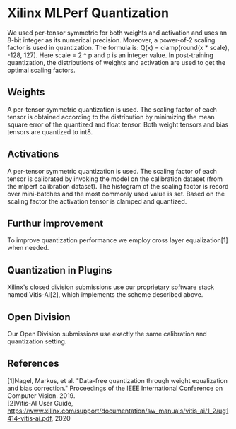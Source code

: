 # Xilinx MLPerf Quantization

We used per-tensor symmetric for both weights and activation and uses an 8-bit integer as its numerical precision.
Moreover, a power-of-2 scaling factor is used in quantization. 
The formula is: Q(x) = clamp(round(x * scale), -128, 127). Here scale = 2 ^ p and p is an integer value.
In post-training quantization, the distributions of weights and activation are used to get the optimal scaling factors.

## Weights

A per-tensor symmetric quantization is used. The scaling factor of each tensor is obtained according to the distribution by minimizing the mean square error of the quantized and float tensor.
Both weight tensors and bias tensors are quantized to int8.

## Activations

A per-tensor symmetric quantization is used. The scaling factor of each tensor is calibrated by invoking the model on the calibration dataset (from the mlperf calibration dataset). The histogram of the scaling factor is record over mini-batches and the most commonly used value is set.
Based on the scaling factor the activation tensor is clamped and quantized.  

## Furthur improvement

To improve quantization performance we employ cross layer equalization[1] when needed.

## Quantization in Plugins

Xilinx's closed division submissions use our proprietary software stack named Vitis-AI[2], which implements the scheme described above. 

## Open Division

Our Open Division submissions use exactly the same calibration and quantization setting. 

## References
[1]Nagel, Markus, et al. "Data-free quantization through weight equalization and bias correction." Proceedings of the IEEE International Conference on Computer Vision. 2019.<br />
[2]Vitis-AI User Guide, https://www.xilinx.com/support/documentation/sw_manuals/vitis_ai/1_2/ug1414-vitis-ai.pdf, 2020
